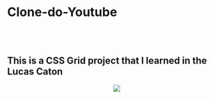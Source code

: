 <h1>Clone-do-Youtube</h1>
<br>
<br>
<h2>This is a CSS Grid project that I learned in the <a hrf="https://www.lucascaton.com.br/cursos">Lucas Caton</a></h2>
<div align="center">
  <img src="https://user-images.githubusercontent.com/85976415/194130284-fb8b2294-124f-4b87-9b96-fe1fe6879275.png" />
</div>
